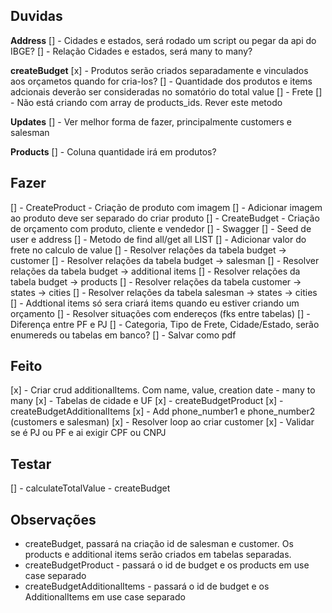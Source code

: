 ## Duvidas

**Address**
[] - Cidades e estados, será rodado um script ou pegar da api do IBGE?
[] - Relação Cidades e estados, será many to many?

**createBudget**
[x] - Produtos serão criados separadamente e vinculados aos orçametos quando for cria-los?
[] - Quantidade dos produtos e items adcionais deverão ser consideradas no somatório do total value
[] - Frete
[] - Não está criando com array de products_ids. Rever este metodo

**Updates**
[] - Ver melhor forma de fazer, principalmente customers e salesman

**Products**
[] - Coluna quantidade irá em produtos?

## Fazer

[] - CreateProduct - Criação de produto com imagem
[] - Adicionar imagem ao produto deve ser separado do criar produto
[] - CreateBudget - Criação de orçamento com produto, cliente e vendedor
[] - Swagger
[] - Seed de user e address
[] - Metodo de find all/get all LIST
[] - Adicionar valor do frete no calculo de value
[] - Resolver relações da tabela budget -> customer
[] - Resolver relações da tabela budget -> salesman
[] - Resolver relações da tabela budget -> additional items
[] - Resolver relações da tabela budget -> products
[] - Resolver relações da tabela customer -> states -> cities
[] - Resolver relações da tabela salesman -> states -> cities
[] - Addtional items só sera criará items quando eu estiver criando um orçamento
[] - Resolver situações com endereços (fks entre tabelas)
[] - Diferença entre PF e PJ
[] - Categoria, Tipo de Frete, Cidade/Estado, serão enumereds ou tabelas em banco?
[] - Salvar como pdf

## Feito

[x] - Criar crud additionalItems. Com name, value, creation date - many to many
[x] - Tabelas de cidade e UF
[x] - createBudgetProduct
[x] - createBudgetAdditionalItems
[x] - Add phone_number1 e phone_number2 (customers e salesman)
[x] - Resolver loop ao criar customer
[x] - Validar se é PJ ou PF e ai exigir CPF ou CNPJ

## Testar

[] - calculateTotalValue - createBudget

## Observações

- createBudget, passará na criação id de salesman e customer. Os products e additional items serão criados em tabelas separadas.
- createBudgetProduct - passará o id de budget e os products em use case separado
- createBudgetAdditionalItems - passará o id de budget e os AdditionalItems em use case separado
